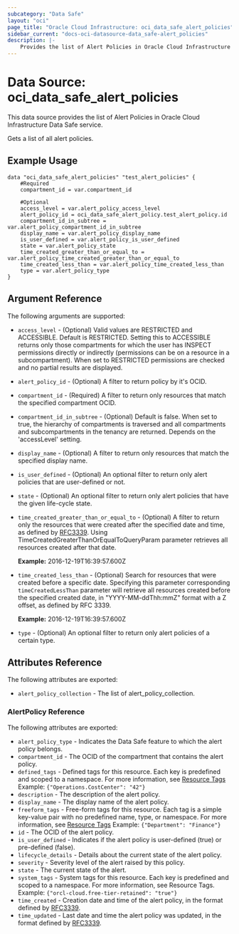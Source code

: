 ```yaml
---
subcategory: "Data Safe"
layout: "oci"
page_title: "Oracle Cloud Infrastructure: oci_data_safe_alert_policies"
sidebar_current: "docs-oci-datasource-data_safe-alert_policies"
description: |-
	Provides the list of Alert Policies in Oracle Cloud Infrastructure Data Safe service
---
```


# Data Source: oci_data_safe_alert_policies
This data source provides the list of Alert Policies in Oracle Cloud Infrastructure Data Safe service.

Gets a list of all alert policies.


## Example Usage

```hcl
data "oci_data_safe_alert_policies" "test_alert_policies" {
	#Required
	compartment_id = var.compartment_id

	#Optional
	access_level = var.alert_policy_access_level
	alert_policy_id = oci_data_safe_alert_policy.test_alert_policy.id
	compartment_id_in_subtree = var.alert_policy_compartment_id_in_subtree
	display_name = var.alert_policy_display_name
	is_user_defined = var.alert_policy_is_user_defined
	state = var.alert_policy_state
	time_created_greater_than_or_equal_to = var.alert_policy_time_created_greater_than_or_equal_to
	time_created_less_than = var.alert_policy_time_created_less_than
	type = var.alert_policy_type
}
```

## Argument Reference

The following arguments are supported:

* `access_level` - (Optional) Valid values are RESTRICTED and ACCESSIBLE. Default is RESTRICTED. Setting this to ACCESSIBLE returns only those compartments for which the user has INSPECT permissions directly or indirectly (permissions can be on a resource in a subcompartment). When set to RESTRICTED permissions are checked and no partial results are displayed.
* `alert_policy_id` - (Optional) A filter to return policy by it's OCID.
* `compartment_id` - (Required) A filter to return only resources that match the specified compartment OCID.
* `compartment_id_in_subtree` - (Optional) Default is false. When set to true, the hierarchy of compartments is traversed and all compartments and subcompartments in the tenancy are returned. Depends on the 'accessLevel' setting.
* `display_name` - (Optional) A filter to return only resources that match the specified display name.
* `is_user_defined` - (Optional) An optional filter to return only alert policies that are user-defined or not.
* `state` - (Optional) An optional filter to return only alert policies that have the given life-cycle state.
* `time_created_greater_than_or_equal_to` - (Optional) A filter to return only the resources that were created after the specified date and time, as defined by [RFC3339](https://tools.ietf.org/html/rfc3339). Using TimeCreatedGreaterThanOrEqualToQueryParam parameter retrieves all resources created after that date.

  **Example:** 2016-12-19T16:39:57.600Z
* `time_created_less_than` - (Optional) Search for resources that were created before a specific date. Specifying this parameter corresponding `timeCreatedLessThan` parameter will retrieve all resources created before the specified created date, in "YYYY-MM-ddThh:mmZ" format with a Z offset, as defined by RFC 3339.

  **Example:** 2016-12-19T16:39:57.600Z
* `type` - (Optional) An optional filter to return only alert policies of a certain type.


## Attributes Reference

The following attributes are exported:

* `alert_policy_collection` - The list of alert_policy_collection.

### AlertPolicy Reference

The following attributes are exported:

* `alert_policy_type` - Indicates the Data Safe feature to which the alert policy belongs.
* `compartment_id` - The OCID of the compartment that contains the alert policy.
* `defined_tags` - Defined tags for this resource. Each key is predefined and scoped to a namespace. For more information, see [Resource Tags](https://docs.cloud.oracle.com/iaas/Content/General/Concepts/resourcetags.htm)  Example: `{"Operations.CostCenter": "42"}`
* `description` - The description of the alert policy.
* `display_name` - The display name of the alert policy.
* `freeform_tags` - Free-form tags for this resource. Each tag is a simple key-value pair with no predefined name, type, or namespace. For more information, see [Resource Tags](https://docs.cloud.oracle.com/iaas/Content/General/Concepts/resourcetags.htm)  Example: `{"Department": "Finance"}`
* `id` - The OCID of the alert policy.
* `is_user_defined` - Indicates if the alert policy is user-defined (true) or pre-defined (false).
* `lifecycle_details` - Details about the current state of the alert policy.
* `severity` - Severity level of the alert raised by this policy.
* `state` - The current state of the alert.
* `system_tags` - System tags for this resource. Each key is predefined and scoped to a namespace. For more information, see Resource Tags. Example: `{"orcl-cloud.free-tier-retained": "true"}`
* `time_created` - Creation date and time of the alert policy, in the format defined by [RFC3339](https://tools.ietf.org/html/rfc3339).
* `time_updated` - Last date and time the alert policy was updated, in the format defined by [RFC3339](https://tools.ietf.org/html/rfc3339).
